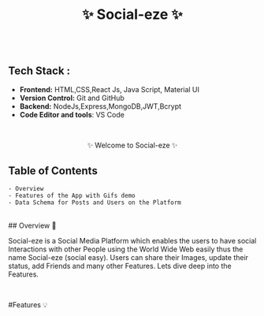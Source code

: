 <h1 align="center">
       ✨  Social-eze   ✨
</h1>
<h2 align="center"
  A Social Media 
 </h2>
 
<br />

## Tech Stack : 

- **Frontend:** HTML,CSS,React Js, Java Script, Material UI
- **Version Control:** Git and GitHub
- **Backend:** NodeJs,Express,MongoDB,JWT,Bcrypt
- **Code Editor and tools**: VS Code

 <br />

   <p align="center">✨ Welcome to Social-eze ✨ <br /></p>


## Table of Contents

    - Overview
    - Features of the App with Gifs demo
    - Data Schema for Posts and Users on the Platform

 <br />
## Overview 🔨

Social-eze  is a Social Media Platform which enables the users to have social Interactions with other People using the World Wide Web easily thus the name Social-eze (social easy). Users can share their Images, update their status, add Friends and many other Features. Lets dive deep into the Features.

<br/>

#Features 💡



